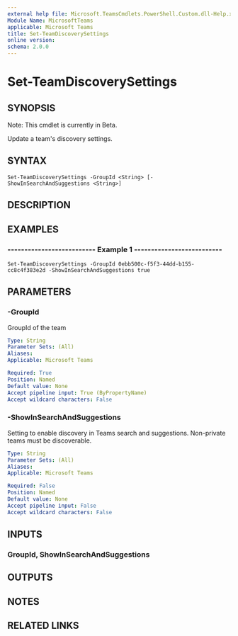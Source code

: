 ```yaml
---
external help file: Microsoft.TeamsCmdlets.PowerShell.Custom.dll-Help.xml
Module Name: MicrosoftTeams
applicable: Microsoft Teams
title: Set-TeamDiscoverySettings
online version:
schema: 2.0.0
---
```


# Set-TeamDiscoverySettings

## SYNOPSIS
Note: This cmdlet is currently in Beta.

Update a team's discovery settings.

## SYNTAX

```
Set-TeamDiscoverySettings -GroupId <String> [-ShowInSearchAndSuggestions <String>]
```

## DESCRIPTION

## EXAMPLES

### --------------------------  Example 1  --------------------------
```
Set-TeamDiscoverySettings -GroupId 0ebb500c-f5f3-44dd-b155-cc8c4f383e2d -ShowInSearchAndSuggestions true
```

## PARAMETERS

### -GroupId
GroupId of the team

```yaml
Type: String
Parameter Sets: (All)
Aliases:
Applicable: Microsoft Teams

Required: True
Position: Named
Default value: None
Accept pipeline input: True (ByPropertyName)
Accept wildcard characters: False
```

### -ShowInSearchAndSuggestions
Setting to enable discovery in Teams search and suggestions. Non-private teams must be discoverable.

```yaml
Type: String
Parameter Sets: (All)
Aliases:
Applicable: Microsoft Teams

Required: False
Position: Named
Default value: None
Accept pipeline input: False
Accept wildcard characters: False
```

## INPUTS

### GroupId, ShowInSearchAndSuggestions

## OUTPUTS

## NOTES

## RELATED LINKS

